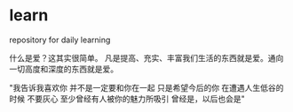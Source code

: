 # learn
repository for daily learning

什么是爱？这其实很简单。
凡是提高、充实、丰富我们生活的东西就是爱。通向一切高度和深度的东西就是爱。

"我告诉我喜欢你
并不是一定要和你在一起
只是希望今后的你
在遭遇人生低谷的时候
不要灰心
至少曾经有人被你的魅力所吸引
曾经是，以后也会是"
